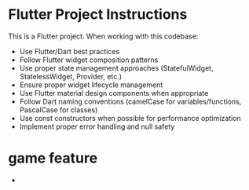<!-- Use this file to provide workspace-specific custom instructions to Copilot. For more details, visit https://code.visualstudio.com/docs/copilot/copilot-customization#_use-a-githubcopilotinstructionsmd-file -->

# Flutter Project Instructions

This is a Flutter project. When working with this codebase:

- Use Flutter/Dart best practices
- Follow Flutter widget composition patterns
- Use proper state management approaches (StatefulWidget, StatelessWidget, Provider, etc.)
- Ensure proper widget lifecycle management
- Use Flutter material design components when appropriate
- Follow Dart naming conventions (camelCase for variables/functions, PascalCase for classes)
- Use const constructors when possible for performance optimization
- Implement proper error handling and null safety




# game feature
- 